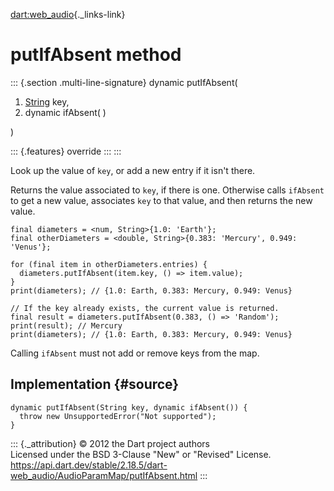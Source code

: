 [dart:web\_audio](../../dart-web_audio/dart-web_audio-library){._links-link}

putIfAbsent method
==================

::: {.section .multi-line-signature}
dynamic putIfAbsent(

1.  [String](../../dart-core/string-class) key,
2.  dynamic ifAbsent( )

)

::: {.features}
override
:::
:::

Look up the value of `key`, or add a new entry if it isn\'t there.

Returns the value associated to `key`, if there is one. Otherwise calls
`ifAbsent` to get a new value, associates `key` to that value, and then
returns the new value.

``` {.language-dart data-language="dart"}
final diameters = <num, String>{1.0: 'Earth'};
final otherDiameters = <double, String>{0.383: 'Mercury', 0.949: 'Venus'};

for (final item in otherDiameters.entries) {
  diameters.putIfAbsent(item.key, () => item.value);
}
print(diameters); // {1.0: Earth, 0.383: Mercury, 0.949: Venus}

// If the key already exists, the current value is returned.
final result = diameters.putIfAbsent(0.383, () => 'Random');
print(result); // Mercury
print(diameters); // {1.0: Earth, 0.383: Mercury, 0.949: Venus}
```

Calling `ifAbsent` must not add or remove keys from the map.

Implementation {#source}
--------------

``` {.language-dart data-language="dart"}
dynamic putIfAbsent(String key, dynamic ifAbsent()) {
  throw new UnsupportedError("Not supported");
}
```

::: {._attribution}
© 2012 the Dart project authors\
Licensed under the BSD 3-Clause \"New\" or \"Revised\" License.\
<https://api.dart.dev/stable/2.18.5/dart-web_audio/AudioParamMap/putIfAbsent.html>
:::
